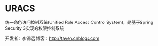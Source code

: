 URACS
=====

统一角色访问控制系统(Unified Role Access Control System)，是基于Spring Security 3实现的权限控制系统

开发者：李锡远
博客：http://taven.cnblogs.com


